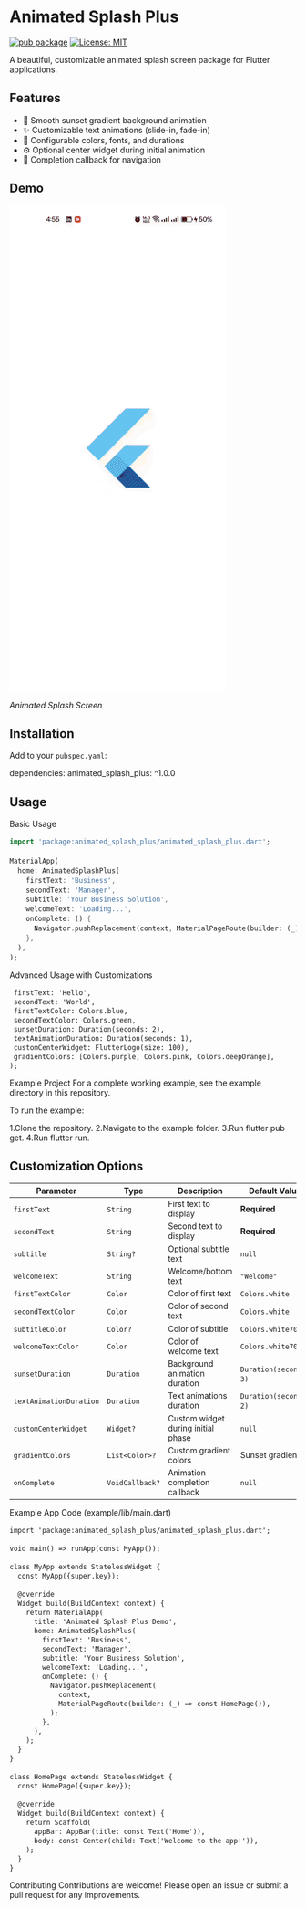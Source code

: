 # Animated Splash Plus

[![pub package](https://img.shields.io/pub/v/animated_splash_plus.svg)](https://pub.dev/packages/animated_splash_plus)
[![License: MIT](https://img.shields.io/badge/License-MIT-yellow.svg)](https://opensource.org/licenses/MIT)


A beautiful, customizable animated splash screen package for Flutter applications.
## Features

- 🌅 Smooth sunset gradient background animation
- ✨ Customizable text animations (slide-in, fade-in)
- 🎨 Configurable colors, fonts, and durations
- ⚙️ Optional center widget during initial animation
- 🔄 Completion callback for navigation

## Demo


![Animated Splash Demo](https://raw.githubusercontent.com/AAShayon/animated_splash_plus/main/assets/animatedsplash.gif)

*Animated Splash Screen*

## Installation

Add to your `pubspec.yaml`:

dependencies:
  animated_splash_plus: ^1.0.0

## Usage

Basic Usage

```dart
import 'package:animated_splash_plus/animated_splash_plus.dart';

MaterialApp(
  home: AnimatedSplashPlus(
    firstText: 'Business',
    secondText: 'Manager',
    subtitle: 'Your Business Solution',
    welcomeText: 'Loading...',
    onComplete: () {
      Navigator.pushReplacement(context, MaterialPageRoute(builder: (_) => HomePage()));
    },
  ),
);
```
Advanced Usage with Customizations
 ``` AnimatedSplashPlus(
  firstText: 'Hello',
  secondText: 'World',
  firstTextColor: Colors.blue,
  secondTextColor: Colors.green,
  sunsetDuration: Duration(seconds: 2),
  textAnimationDuration: Duration(seconds: 1),
  customCenterWidget: FlutterLogo(size: 100),
  gradientColors: [Colors.purple, Colors.pink, Colors.deepOrange],
);
  ```
Example Project
For a complete working example, see the example directory in this repository.

To run the example:

1.Clone the repository.
2.Navigate to the example folder.
3.Run flutter pub get.
4.Run flutter run.

## Customization Options

| Parameter             | Type           | Description                        | Default Value            |
|------------------------|----------------|------------------------------------|---------------------------|
| `firstText`            | `String`       | First text to display              | **Required**              |
| `secondText`           | `String`       | Second text to display             | **Required**              |
| `subtitle`             | `String?`      | Optional subtitle text             | `null`                    |
| `welcomeText`          | `String`       | Welcome/bottom text                | `"Welcome"`               |
| `firstTextColor`       | `Color`        | Color of first text                | `Colors.white`            |
| `secondTextColor`      | `Color`        | Color of second text               | `Colors.white`            |
| `subtitleColor`        | `Color?`       | Color of subtitle                  | `Colors.white70`          |
| `welcomeTextColor`     | `Color`        | Color of welcome text              | `Colors.white70`          |
| `sunsetDuration`       | `Duration`     | Background animation duration      | `Duration(seconds: 3)`    |
| `textAnimationDuration`| `Duration`     | Text animations duration           | `Duration(seconds: 2)`    |
| `customCenterWidget`   | `Widget?`      | Custom widget during initial phase | `null`                    |
| `gradientColors`       | `List<Color>?` | Custom gradient colors             | Sunset gradient           |
| `onComplete`           | `VoidCallback?`| Animation completion callback      | `null`                    |



Example App Code (example/lib/main.dart)

``` import 'package:flutter/material.dart';
import 'package:animated_splash_plus/animated_splash_plus.dart';

void main() => runApp(const MyApp());

class MyApp extends StatelessWidget {
  const MyApp({super.key});

  @override
  Widget build(BuildContext context) {
    return MaterialApp(
      title: 'Animated Splash Plus Demo',
      home: AnimatedSplashPlus(
        firstText: 'Business',
        secondText: 'Manager',
        subtitle: 'Your Business Solution',
        welcomeText: 'Loading...',
        onComplete: () {
          Navigator.pushReplacement(
            context,
            MaterialPageRoute(builder: (_) => const HomePage()),
          );
        },
      ),
    );
  }
}

class HomePage extends StatelessWidget {
  const HomePage({super.key});

  @override
  Widget build(BuildContext context) {
    return Scaffold(
      appBar: AppBar(title: const Text('Home')),
      body: const Center(child: Text('Welcome to the app!')),
    );
  }
}
```
Contributing
Contributions are welcome! Please open an issue or submit a pull request for any improvements.
